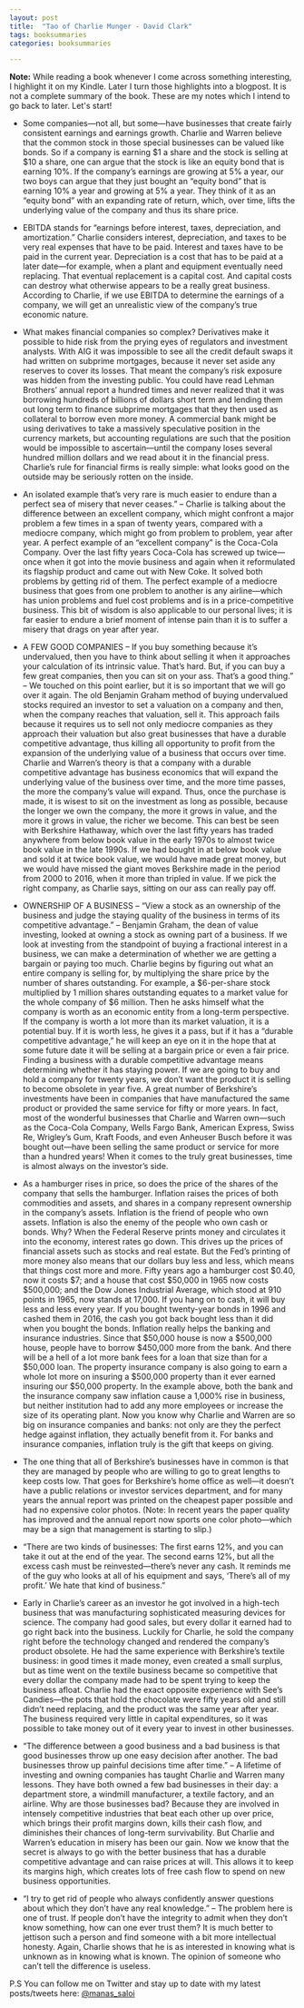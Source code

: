 ```yaml
---
layout: post
title:  "Tao of Charlie Munger - David Clark"
tags: booksummaries
categories: booksummaries

---
```

**Note:** While reading a book whenever I come across something interesting, I highlight it on my Kindle. Later I turn those highlights into a blogpost. It is not a complete summary of the book. These are my notes which I intend to go back to later. Let's start!

- Some companies—not all, but some—have businesses that create fairly consistent earnings and earnings growth. Charlie and Warren believe that the common stock in those special businesses can be valued like bonds. So if a company is earning $1 a share and the stock is selling at $10 a share, one can argue that the stock is like an equity bond that is earning 10%. If the company’s earnings are growing at 5% a year, our two boys can argue that they just bought an “equity bond” that is earning 10% a year and growing at 5% a year. They think of it as an “equity bond” with an expanding rate of return, which, over time, lifts the underlying value of the company and thus its share price.

- EBITDA stands for “earnings before interest, taxes, depreciation, and amortization.” Charlie considers interest, depreciation, and taxes to be very real expenses that have to be paid. Interest and taxes have to be paid in the current year. Depreciation is a cost that has to be paid at a later date—for example, when a plant and equipment eventually need replacing. That eventual replacement is a capital cost. And capital costs can destroy what otherwise appears to be a really great business. According to Charlie, if we use EBITDA to determine the earnings of a company, we will get an unrealistic view of the company’s true economic nature.

- What makes financial companies so complex? Derivatives make it possible to hide risk from the prying eyes of regulators and investment analysts. With AIG it was impossible to see all the credit default swaps it had written on subprime mortgages, because it never set aside any reserves to cover its losses. That meant the company’s risk exposure was hidden from the investing public. You could have read Lehman Brothers’ annual report a hundred times and never realized that it was borrowing hundreds of billions of dollars short term and lending them out long term to finance subprime mortgages that they then used as collateral to borrow even more money. A commercial bank might be using derivatives to take a massively speculative position in the currency markets, but accounting regulations are such that the position would be impossible to ascertain—until the company loses several hundred million dollars and we read about it in the financial press. Charlie’s rule for financial firms is really simple: what looks good on the outside may be seriously rotten on the inside.

- An isolated example that’s very rare is much easier to endure than a perfect sea of misery that never ceases.” – Charlie is talking about the difference between an excellent company, which might confront a major problem a few times in a span of twenty years, compared with a mediocre company, which might go from problem to problem, year after year. A perfect example of an “excellent company” is the Coca-Cola Company. Over the last fifty years Coca-Cola has screwed up twice—once when it got into the movie business and again when it reformulated its flagship product and came out with New Coke. It solved both problems by getting rid of them. The perfect example of a mediocre business that goes from one problem to another is any airline—which has union problems and fuel cost problems and is in a price-competitive business. This bit of wisdom is also applicable to our personal lives; it is far easier to endure a brief moment of intense pain than it is to suffer a misery that drags on year after year.

- A FEW GOOD COMPANIES – If you buy something because it’s undervalued, then you have to think about selling it when it approaches your calculation of its intrinsic value. That’s hard. But, if you can buy a few great companies, then you can sit on your ass. That’s a good thing.” – We touched on this point earlier, but it is so important that we will go over it again. The old Benjamin Graham method of buying undervalued stocks required an investor to set a valuation on a company and then, when the company reaches that valuation, sell it. This approach fails because it requires us to sell not only mediocre companies as they approach their valuation but also great businesses that have a durable competitive advantage, thus killing all opportunity to profit from the expansion of the underlying value of a business that occurs over time. Charlie and Warren’s theory is that a company with a durable competitive advantage has business economics that will expand the underlying value of the business over time, and the more time passes, the more the company’s value will expand. Thus, once the purchase is made, it is wisest to sit on the investment as long as possible, because the longer we own the company, the more it grows in value, and the more it grows in value, the richer we become. This can best be seen with Berkshire Hathaway, which over the last fifty years has traded anywhere from below book value in the early 1970s to almost twice book value in the late 1990s. If we had bought in at below book value and sold it at twice book value, we would have made great money, but we would have missed the giant moves Berkshire made in the period from 2000 to 2016, when it more than tripled in value. If we pick the right company, as Charlie says, sitting on our ass can really pay off.
 
- OWNERSHIP OF A BUSINESS – “View a stock as an ownership of the business and judge the staying quality of the business in terms of its competitive advantage.” – Benjamin Graham, the dean of value investing, looked at owning a stock as owning part of a business. If we look at investing from the standpoint of buying a fractional interest in a business, we can make a determination of whether we are getting a bargain or paying too much. Charlie begins by figuring out what an entire company is selling for, by multiplying the share price by the number of shares outstanding. For example, a $6-per-share stock multiplied by 1 million shares outstanding equates to a market value for the whole company of $6 million. Then he asks himself what the company is worth as an economic entity from a long-term perspective. If the company is worth a lot more than its market valuation, it is a potential buy. If it is worth less, he gives it a pass, but if it has a “durable competitive advantage,” he will keep an eye on it in the hope that at some future date it will be selling at a bargain price or even a fair price. Finding a business with a durable competitive advantage means determining whether it has staying power. If we are going to buy and hold a company for twenty years, we don’t want the product it is selling to become obsolete in year five. A great number of Berkshire’s investments have been in companies that have manufactured the same product or provided the same service for fifty or more years. In fact, most of the wonderful businesses that Charlie and Warren own—such as the Coca-Cola Company, Wells Fargo Bank, American Express, Swiss Re, Wrigley’s Gum, Kraft Foods, and even Anheuser Busch before it was bought out—have been selling the same product or service for more than a hundred years! When it comes to the truly great businesses, time is almost always on the investor’s side.
 
- As a hamburger rises in price, so does the price of the shares of the company that sells the hamburger. Inflation raises the prices of both commodities and assets, and shares in a company represent ownership in the company’s assets. Inflation is the friend of people who own assets. Inflation is also the enemy of the people who own cash or bonds. Why? When the Federal Reserve prints money and circulates it into the economy, interest rates go down. This drives up the prices of financial assets such as stocks and real estate. But the Fed’s printing of more money also means that our dollars buy less and less, which means that things cost more and more. Fifty years ago a hamburger cost $0.40, now it costs $7; and a house that cost $50,000 in 1965 now costs $500,000; and the Dow Jones Industrial Average, which stood at 910 points in 1965, now stands at 17,000. If you hang on to cash, it will buy less and less every year. If you bought twenty-year bonds in 1996 and cashed them in 2016, the cash you got back bought less than it did when you bought the bonds. Inflation really helps the banking and insurance industries. Since that $50,000 house is now a $500,000 house, people have to borrow $450,000 more from the bank. And there will be a hell of a lot more bank fees for a loan that size than for a $50,000 loan. The property insurance company is also going to earn a whole lot more on insuring a $500,000 property than it ever earned insuring our $50,000 property. In the example above, both the bank and the insurance company saw inflation cause a 1,000% rise in business, but neither institution had to add any more employees or increase the size of its operating plant. Now you know why Charlie and Warren are so big on insurance companies and banks: not only are they the perfect hedge against inflation, they actually benefit from it. For banks and insurance companies, inflation truly is the gift that keeps on giving.

- The one thing that all of Berkshire’s businesses have in common is that they are managed by people who are willing to go to great lengths to keep costs low. That goes for Berkshire’s home office as well—it doesn’t have a public relations or investor services department, and for many years the annual report was printed on the cheapest paper possible and had no expensive color photos. (Note: In recent years the paper quality has improved and the annual report now sports one color photo—which may be a sign that management is starting to slip.)

- “There are two kinds of businesses: The first earns 12%, and you can take it out at the end of the year. The second earns 12%, but all the excess cash must be reinvested—there’s never any cash. It reminds me of the guy who looks at all of his equipment and says, ‘There’s all of my profit.’ We hate that kind of business.”

- Early in Charlie’s career as an investor he got involved in a high-tech business that was manufacturing sophisticated measuring devices for science. The company had good sales, but every dollar it earned had to go right back into the business. Luckily for Charlie, he sold the company right before the technology changed and rendered the company’s product obsolete. He had the same experience with Berkshire’s textile business: in good times it made money, even created a small surplus, but as time went on the textile business became so competitive that every dollar the company made had to be spent trying to keep the business afloat. Charlie had the exact opposite experience with See’s Candies—the pots that hold the chocolate were fifty years old and still didn’t need replacing, and the product was the same year after year. The business required very little in capital expenditures, so it was possible to take money out of it every year to invest in other businesses.

- “The difference between a good business and a bad business is that good businesses throw up one easy decision after another. The bad businesses throw up painful decisions time after time.” – A lifetime of investing and owning companies has taught Charlie and Warren many lessons. They have both owned a few bad businesses in their day: a department store, a windmill manufacturer, a textile factory, and an airline. Why are those businesses bad? Because they are involved in intensely competitive industries that beat each other up over price, which brings their profit margins down, kills their cash flow, and diminishes their chances of long-term survivability. But Charlie and Warren’s education in misery has been our gain. Now we know that the secret is always to go with the better business that has a durable competitive advantage and can raise prices at will. This allows it to keep its margins high, which creates lots of free cash flow to spend on new business opportunities.

- “I try to get rid of people who always confidently answer questions about which they don’t have any real knowledge.” – The problem here is one of trust. If people don’t have the integrity to admit when they don’t know something, how can one ever trust them? It is much better to jettison such a person and find someone with a bit more intellectual honesty. Again, Charlie shows that he is as interested in knowing what is unknown as in knowing what is known. The opinion of someone who can’t tell the difference is useless. 


P.S You can follow me on Twitter and stay up to date with my latest posts/tweets here: [@manas_saloi](http://twitter.com/manas_saloi)
